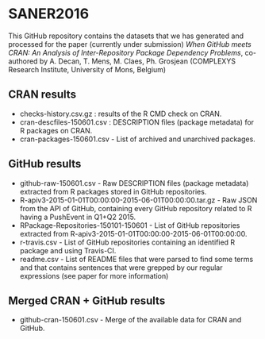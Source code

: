 # SANER2016
This GitHub repository contains the datasets that we has generated and processed for the paper (currently under submission) *When GitHub meets CRAN: An Analysis of Inter-Repository Package Dependency Problems*, co-authored by A. Decan, T. Mens, M. Claes, Ph. Grosjean (COMPLEXYS Research Institute, University of Mons, Belgium)

## CRAN results 
 - checks-history.csv.gz : results of the R CMD check on CRAN.
 - cran-descfiles-150601.csv : DESCRIPTION files (package metadata) for R packages on CRAN.
 - cran-packages-150601.csv - List of archived and unarchived packages.
 
## GitHub results
 - github-raw-150601.csv - Raw DESCRIPTION files (package metadata) extracted from R packages stored in GitHub repositories.
 - R-apiv3-2015-01-01T00:00:00-2015-06-01T00:00:00.tar.gz - Raw JSON from the API of GitHub, containing every GitHub repository related to R having a PushEvent in Q1+Q2 2015.
 - RPackage-Repositories-150101-150601 - List of GitHub repositories extracted from R-apiv3-2015-01-01T00:00:00-2015-06-01T00:00:00.
 - r-travis.csv - List of GitHub repositories containing an identified R package and using Travis-CI.
 - readme.csv - List of README files that were parsed to find some terms and that contains sentences that were grepped by our regular expressions (see paper for more information)

## Merged CRAN + GitHub results
 - github-cran-150601.csv - Merge of the available data for CRAN and GitHub.
